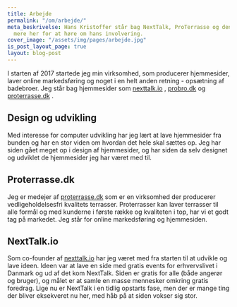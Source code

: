 ```yaml
---
title: Arbejde
permalink: "/om/arbejde/"
meta_beskrivelse: Hans Kristoffer står bag NextTalk, ProTerrasse og denne side. Læs
  mere her for at høre om hans involvering.
cover_image: "/assets/img/pages/arbejde.jpg"
is_post_layout_page: true
layout: blog-post
---
```


I starten af 2017 startede jeg min virksomhed, som producerer hjemmesider, laver online markedsføring og noget i en helt anden retning - opsætning af badebroer. Jeg står bag hjemmesider som [nexttalk.io](http://nexttalk.io) , [probro.dk](http://probro.dk) og [proterrasse.dk](http://proterrasse.dk) .

## Design og udvikling
Med interesse for computer udvikling har jeg lært at lave hjemmesider fra bunden og har en stor viden om hvordan det hele skal sættes op. Jeg har siden gået meget op i design af hjemmesider, og har siden da selv designet og udviklet de hjemmesider jeg har været med til.

## Proterrasse.dk
Jeg er medejer af [proterrasse.dk](http://proterrasse.dk) som er en virksomhed der producerer vedligeholdelsesfri kvalitets terrasser. Proterrasser kan laver terrasser til alle formål og med kunderne i første række og kvaliteten i top, har vi et godt tag på markedet. Jeg står for online markedsføring og hjemmesiden.

## NextTalk.io
Som co-founder af [nexttalk.io](http://nexttalk.io) har jeg været med fra starten til at udvikle og lave ideen. Ideen var at lave en side med gratis events for erhvervslivet i Danmark og ud af det kom NextTalk. Siden er gratis for alle (både angerør og bruger), og målet er at samle en masse mennesker omkring gratis foredrag. Lige nu er NextTalk i en tidlig opstarts fase, men der er mange ting der bliver eksekveret nu her, med håb på at siden vokser sig stor.
